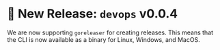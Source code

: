 # 🚀 New Release: `devops` v0.0.4

We are now supporting `goreleaser` for creating releases. This means that the
CLI is now available as a binary for Linux, Windows, and MacOS.
